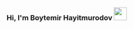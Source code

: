 ### Hi, I'm Boytemir Hayitmurodov   <img src="https://media.giphy.com/media/hvRJCLFzcasrR4ia7z/giphy.gif" width="30px">
